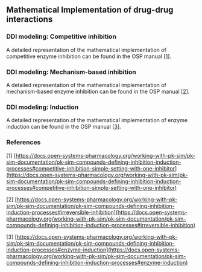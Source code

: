 ## Mathematical Implementation of drug-drug interactions



### DDI modeling: Competitive inhibition 

A detailed representation of the mathematical implementation of competitive enzyme inhibition  can be found in the OSP manual [[1](#reference)].



### DDI modeling: Mechanism-based inhibition 

A detailed representation of the mathematical implementation of mechanism-based enzyme inhibition  can be found in the OSP manual [[2](#reference)].



### DDI modeling: Induction 

A detailed representation of the mathematical implementation of enzyme induction can be found in the OSP manual [[3](#reference)].

 


### References

[1] [https://docs.open-systems-pharmacology.org/working-with-pk-sim/pk-sim-documentation/pk-sim-compounds-defining-inhibition-induction-processes#competitive-inhibition-simple-setting-with-one-inhibitor](https://docs.open-systems-pharmacology.org/working-with-pk-sim/pk-sim-documentation/pk-sim-compounds-defining-inhibition-induction-processes#competitive-inhibition-simple-setting-with-one-inhibitor)

[2] [https://docs.open-systems-pharmacology.org/working-with-pk-sim/pk-sim-documentation/pk-sim-compounds-defining-inhibition-induction-processes#irreversible-inhibition](https://docs.open-systems-pharmacology.org/working-with-pk-sim/pk-sim-documentation/pk-sim-compounds-defining-inhibition-induction-processes#irreversible-inhibition)

[3] [https://docs.open-systems-pharmacology.org/working-with-pk-sim/pk-sim-documentation/pk-sim-compounds-defining-inhibition-induction-processes#enzyme-induction](https://docs.open-systems-pharmacology.org/working-with-pk-sim/pk-sim-documentation/pk-sim-compounds-defining-inhibition-induction-processes#enzyme-induction)



